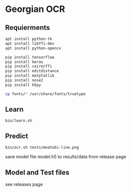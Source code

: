# Georgian OCR

## Requierments

```bash
apt install python-tk
apt install libffi-dev
apt install python-opencv

pip install tensorflow
pip install keras
pip install cairocffi
pip install editdistance
pip install matplotlib
pip install nose2
pip install h5py

cp fonts/* /usr/share/fonts/truetype
```

## Learn

```
bin/learn.sh
```

## Predict

```
bin/ocr.sh tests/mnatobi-line.png
```
save model file model.h5 to results/data from release page

## Model and Test files

see releases page
